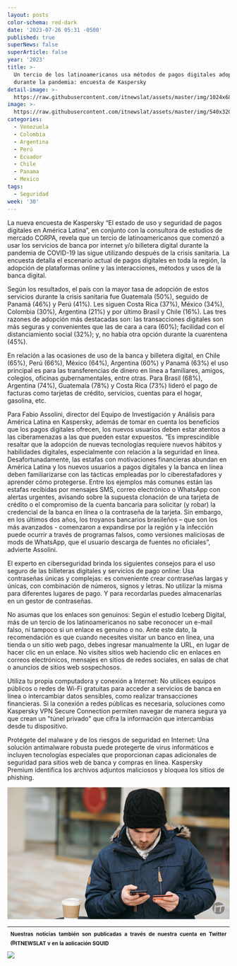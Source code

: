 ```yaml
---
layout: posts
color-schema: red-dark
date: '2023-07-26 05:31 -0500'
published: true
superNews: false
superArticle: false
year: '2023'
title: >-
  Un tercio de los latinoamericanos usa métodos de pagos digitales adoptados
  durante la pandemia: encuesta de Kaspersky
detail-image: >-
  https://raw.githubusercontent.com/itnewslat/assets/master/img/1024x680/pago-digital-g.jpg
image: >-
  https://raw.githubusercontent.com/itnewslat/assets/master/img/540x320/pago-digital-p.jpg
categories:
  - Venezuela
  - Colombia
  - Argentina
  - Perú
  - Ecuador
  - Chile
  - Panama
  - Mexico
tags:
  - Seguridad
week: '30'
---
```

La nueva encuesta de Kaspersky “El estado de uso y seguridad de pagos digitales en América Latina”, en conjunto con la consultora de estudios de mercado CORPA, revela que un tercio de latinoamericanos que comenzó a usar los servicios de banca por internet y/o billetera digital durante la pandemia de COVID-19 las sigue utilizando después de la crisis sanitaria. La encuesta detalla el escenario actual de pagos digitales en toda la región, la adopción de plataformas online y las interacciones, métodos y usos de la banca digital.

Según los resultados, el país con la mayor tasa de adopción de estos servicios durante la crisis sanitaria fue Guatemala (50%), seguido de Panamá (46%) y Perú (41%). Les siguen Costa Rica (37%), México (34%), Colombia (30%), Argentina (21%) y por último Brasil y Chile (16%).
Las tres razones de adopción más destacadas son: las transacciones digitales son más seguras y convenientes que las de cara a cara (60%); facilidad con el distanciamiento social (32%); y, no había otra opción durante la cuarentena (45%).

En relación a las ocasiones de uso de la banca y billetera digital, en Chile (65%), Perú (66%), México (64%), Argentina (60%) y Panamá (63%) el uso principal es para las transferencias de dinero en línea a familiares, amigos, colegios, oficinas gubernamentales, entre otras. Para Brasil (68%), Argentina (74%), Guatemala (78%) y Costa Rica (73%) lideró el pago de facturas como tarjetas de crédito, servicios, cuentas para el hogar, gasolina, etc.

Para Fabio Assolini, director del Equipo de Investigación y Análisis para América Latina en Kaspersky, además de tomar en cuenta los beneficios que los pagos digitales ofrecen, los nuevos usuarios deben estar atentos a las ciberamenazas a las que pueden estar expuestos.
“Es imprescindible resaltar que la adopción de nuevas tecnologías requiere nuevos hábitos y habilidades digitales, especialmente con relación a la seguridad en línea. Desafortunadamente, las estafas con motivaciones financieras abundan en América Latina y los nuevos usuarios a pagos digitales y la banca en línea deben familiarizarse con las tácticas empleadas por lo ciberestafadores y aprender cómo protegerse. Entre los ejemplos más comunes están las estafas recibidas por mensajes SMS, correo electrónico o WhatsApp con alertas urgentes, avisando sobre la supuesta clonación de una tarjeta de crédito o el compromiso de la cuenta bancaria para solicitar (y robar) la credencial de la banca en línea o la contraseña de la tarjeta. Sin embargo, en los últimos dos años, los troyanos bancarios brasileños – que son los más avanzados - comenzaron a expandirse por la región y la infección puede ocurrir a través de programas falsos, como versiones maliciosas de mods de WhatsApp, que el usuario descarga de fuentes no oficiales”, advierte Assolini.

El experto en ciberseguridad brinda los siguientes consejos para el uso seguro de las billeteras digitales y servicios de pago online:
Usa contraseñas únicas y complejas: es conveniente crear contraseñas largas y únicas, con combinación de números, signos y letras. No utilizar la misma para diferentes lugares de pago. Y para recordarlas puedes almacenarlas en un gestor de contraseñas.

No asumas que los enlaces son genuinos:     Según el estudio Iceberg Digital, más de un tercio de los latinoamericanos no sabe reconocer un e-mail falso, ni tampoco si un enlace es genuino o no. Ante este dato, la recomendación es que cuando necesites visitar un banco en línea, una tienda o un sitio web pago, debes ingresar manualmente la URL, en lugar de hacer clic en un enlace. No visites sitios web haciendo clic en enlaces en correos electrónicos, mensajes en sitios de redes sociales, en salas de chat o anuncios de sitios web sospechosos.

Utiliza tu propia computadora y conexión a Internet: No utilices equipos públicos o redes de Wi-Fi gratuitas para acceder a servicios de banca en línea o intercambiar datos sensibles, como realizar transacciones financieras. Si la conexión a redes públicas es necesaria, soluciones como Kaspersky VPN Secure Connection permiten navegar de manera segura ya que crean un "túnel privado" que cifra la información que intercambias desde tu dispositivo.

Protégete del malware y de los riesgos de seguridad en Internet: Una solución antimalware robusta puede protegerte de virus informáticos e incluyen tecnologías especiales que proporcionan capas adicionales de seguridad para sitios web de banca y compras en línea. Kaspersky Premium identifica los archivos adjuntos maliciosos y bloquea los sitios de phishing.

![](https://raw.githubusercontent.com/itnewslat/assets/master/img/540x320/pago-digital-p.jpg)

<table style="height: 42px;" width="569">
<tbody>
<tr>
<td style="text-align: justify;"><sub><strong>Nuestras noticias también son publicadas a través de nuestra cuenta en Twitter <a href="https://twitter.com/itnewslat?lang=es">@ITNEWSLAT</a> y en la aplicación <a href="https://squidapp.co/en/">SQUID</a></strong></sub></td>
</tr>
</tbody>
</table>
<img src="https://tracker.metricool.com/c3po.jpg?hash=56f88a41e39ab42c063cc51676587a04"/>